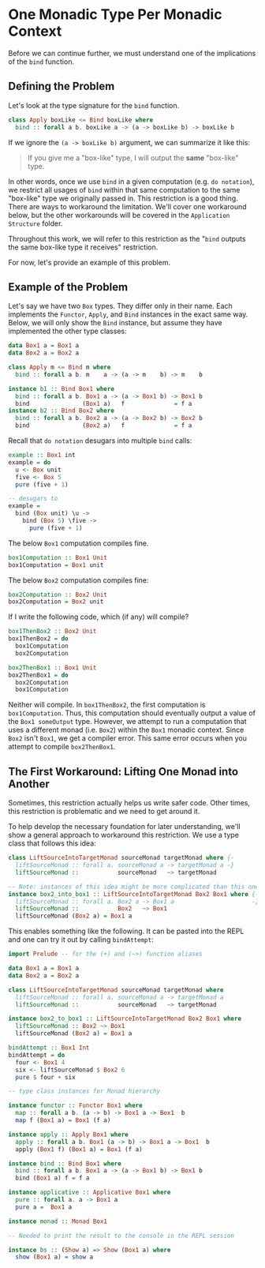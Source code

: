 # One Monadic Type Per Monadic Context

Before we can continue further, we must understand one of the implications of the `bind` function.

## Defining the Problem

Let's look at the type signature for the `bind` function.
```haskell
class Apply boxLike <= Bind boxLike where
  bind :: forall a b. boxLike a -> (a -> boxLike b) -> boxLike b
```

If we ignore the `(a -> boxLike b)` argument, we can summarize it like this:
> If you give me a "box-like" type, I will output the **same** "box-like" type.

In other words, once we use `bind` in a given computation (e.g. `do notation`), we restrict all usages of `bind` within that same computation to the same "box-like" type we originally passed in. This restriction is a good thing. There are ways to workaround the limitation. We'll cover one workaround below, but the other workarounds will be covered in the `Application Structure` folder.

Throughout this work, we will refer to this restriction as the "`bind` outputs the same box-like type it receives" restriction.

For now, let's provide an example of this problem.

## Example of the Problem

Let's say we have two `Box` types. They differ only in their name. Each implements the `Functor`, `Apply`, and `Bind` instances in the exact same way. Below, we will only show the `Bind` instance, but assume they have implemented the other type classes:
```haskell
data Box1 a = Box1 a
data Box2 a = Box2 a

class Apply m <= Bind m where
  bind :: forall a b. m    a -> (a -> m    b) -> m    b

instance b1 :: Bind Box1 where
  bind :: forall a b. Box1 a -> (a -> Box1 b) -> Box1 b
  bind               (Box1 a)   f              = f a
instance b2 :: Bind Box2 where
  bind :: forall a b. Box2 a -> (a -> Box2 b) -> Box2 b
  bind               (Box2 a)   f              = f a
```
Recall that `do notation` desugars into multiple `bind` calls:
```haskell
example :: Box1 int
example = do
  u <- Box unit
  five <- Box 5
  pure (five + 1)

-- desugars to
example =
  bind (Box unit) \u ->
    bind (Box 5) \five ->
      pure (five + 1)
```

The below `Box1` computation compiles fine.
```haskell
box1Computation :: Box1 Unit
box1Computation = Box1 unit
```
The below `Box2` computation compiles fine:
```haskell
box2Computation :: Box2 Unit
box2Computation = Box2 unit
```
If I write the following code, which (if any) will compile?
```haskell
box1ThenBox2 :: Box2 Unit
box1ThenBox2 = do
  box1Computation
  box2Computation

box2ThenBox1 :: Box1 Unit
box2ThenBox1 = do
  box2Computation
  box1Computation
```

Neither will compile. In `box1ThenBox2`, the first computation is `box1Computation`. Thus, this computation should eventually output a value of the `Box1 someOutput` type. However, we attempt to run a computation that uses a different monad (i.e. `Box2`) within the `Box1` monadic context. Since `Box2` isn't `Box1`, we get a compiler error. This same error occurs when you attempt to compile `box2ThenBox1`.

## The First Workaround: Lifting One Monad into Another

Sometimes, this restriction actually helps us write safer code. Other times, this restriction is problematic and we need to get around it.

To help develop the necessary foundation for later understanding, we'll show a general approach to workaround this restriction. We use a type class that follows this idea:
```haskell
class LiftSourceIntoTargetMonad sourceMonad targetMonad where {-
  liftSourceMonad :: forall a. sourceMonad a -> targetMonad a -}
  liftSourceMonad ::           sourceMonad   ~> targetMonad

-- Note: instances of this idea might be more complicated than this one
instance box2_into_box1 :: LiftSourceIntoTargetMonad Box2 Box1 where {-
  liftSourceMonad :: forall a. Box2 a -> Box1 a                      -}
  liftSourceMonad ::           Box2   ~> Box1
  liftSourceMonad (Box2 a) = Box1 a
```
This enables something like the following. It can be pasted into the REPL and one can try it out by calling `bindAttempt`:
```haskell
import Prelude -- for the (+) and (~>) function aliases

data Box1 a = Box1 a
data Box2 a = Box2 a

class LiftSourceIntoTargetMonad sourceMonad targetMonad where                 {-
  liftSourceMonad :: forall a. sourceMonad a -> targetMonad a                 -}
  liftSourceMonad ::           sourceMonad   ~> targetMonad

instance box2_to_box1 :: LiftSourceIntoTargetMonad Box2 Box1 where
  liftSourceMonad :: Box2 ~> Box1
  liftSourceMonad (Box2 a) = Box1 a

bindAttempt :: Box1 Int
bindAttempt = do
  four <- Box1 4
  six <- liftSourceMonad $ Box2 6
  pure $ four + six

-- type class instances for Monad hierarchy

instance functor :: Functor Box1 where
  map :: forall a b. (a -> b) -> Box1 a -> Box1  b
  map f (Box1 a) = Box1 (f a)

instance apply :: Apply Box1 where
  apply :: forall a b. Box1 (a -> b) -> Box1 a -> Box1  b
  apply (Box1 f) (Box1 a) = Box1 (f a)

instance bind :: Bind Box1 where
  bind :: forall a b. Box1 a -> (a -> Box1 b) -> Box1 b
  bind (Box1 a) f = f a

instance applicative :: Applicative Box1 where
  pure :: forall a. a -> Box1 a
  pure a =  Box1 a

instance monad :: Monad Box1

-- Needed to print the result to the console in the REPL session

instance bs :: (Show a) => Show (Box1 a) where
  show (Box1 a) = show a
```

